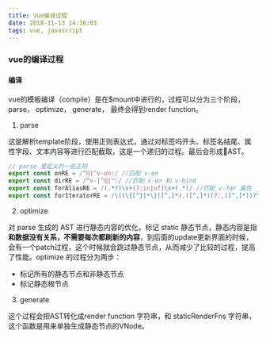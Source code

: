 ```yaml
---
title: Vue编译过程
date: 2018-11-13 14:16:03
tags: vue, javascript
---
```


### vue的编译过程

#### 编译
vue的模板编译（compile）是在$mount中进行的，过程可以分为三个阶段，parse， optimize， generate， 最终会得到render function。
1. parse

这是解析template阶段，使用正则表达式，通过对标签吗开头、标签名结尾、属性字段、文本内容等进行匹配截取，这是一个递归的过程。最后会形成AST。
```js
// parse 里定义的一些正则
export const onRE = /^@|^v-on:/ //匹配 v-on
export const dirRE = /^v-|^@|^:/ //匹配 v-on 和 v-bind
export const forAliasRE = /(.*?)\s+(?:in|of)\s+(.*)/ //匹配 v-for 属性
export const forIteratorRE = /\((\{[^}]*\}|[^,]*),([^,]*)(?:,([^,]*))?\)/ //匹配 v-for 的多种形式
```
2. optimize

对 parse 生成的 AST 进行静态内容的优化，标记 static 静态节点，静态内容是指**和数据没有关系，不需要每次都刷新的内容**，到后面的update更新界面的时候，会有一个patch过程，这个时候就会跳过静态节点，从而减少了比较的过程，提高了性能。optimize 的过程分为两步：
* 标记所有的静态节点和非静态节点
* 标记静态根节点

3. generate

这个过程会把AST转化成render function 字符串，和 staticRenderFns 字符串，这个函数是用来单独生成静态节点的VNode。



